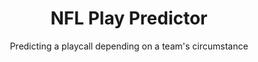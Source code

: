 ---
layout: post
title: NFL Play Predictor
subtitle: Predicting a playcall depending on a team's circumstance
bigimg: /img/football.png
tags: [NFL]
---